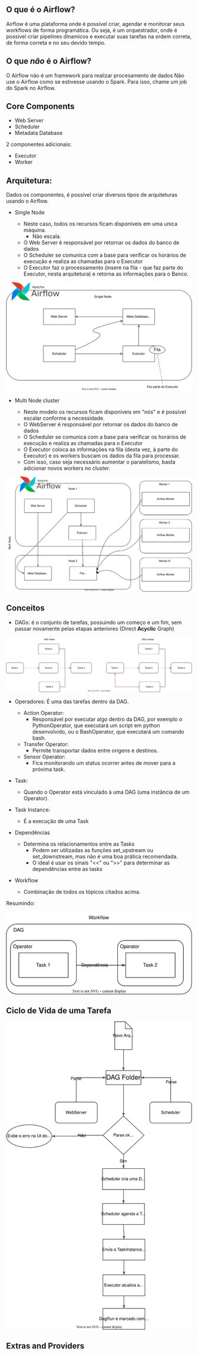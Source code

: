 ## O que é o Airflow?

Airflow é uma plataforma onde é possível criar, agendar e monitorar seus workflows de forma programática.
Ou seja, é um orquestrador, onde é possível criar pipelines dinamicos e executar suas tarefas na ordem correta, de forma correta e no seu devido tempo.

## O que *não* é o Airflow?

O Airflow não é um framework para realizar procesamento de dados
Não use o Airflow como se estivesse usando o Spark. Para isso, chame um job do Spark no Airflow.

## Core Components

- Web Server
- Scheduler
- Metadata Database

2 componentes adicionais:

- Executor
- Worker

## Arquitetura:

Dados os componentes, é possível criar diversos tipos de arquiteturas usando o Airflow.

- Single Node

    - Neste caso, todos os recursos ficam disponíveis em uma unica máquina.
      - Não escala.
    - O Web Server é responsável por retornar os dados do banco de dados
    - O Scheduler se comunica com a base para verificar os horários de execução e realiza as chamadas para o Executor
    - O Executor faz o processamento (insere na fila - que faz parte do Executor, nesta arquitetura) e retorna as informações para o Banco.

<img src="img/Single_Node.svg">

- Multi Node cluster

    - Neste modelo os recursos ficam disponíveis em "nós" e é possível escalar conforme a necessidade.
    - O WebServer é responsável por retornar os dados do banco de dados
    - O Scheduler se comunica com a base para verificar os horários de execução e realiza as chamadas para o Executor
    - O Executor coloca as informações na fila (desta vez, à parte do Executor) e os workers buscam os dados da fila para processar.
    - Com isso, caso seja necessário aumentar o paralelismo, basta adicionar novos workers no cluster.

<img src="img/Multi_Node.svg">

## Conceitos

  - DAGs: é o conjunto de tarefas, possuindo um começo e um fim, sem passar novamente pelas etapas anteriores (Direct **Acyclic** Graph)
  
  <img src="img/Dag.svg">

  - Operadores: É uma das tarefas dentro da DAG.
    - Action Operator:
      - Responsável por executar algo dentro da DAG, por exemplo o PythonOperator, que executará um script em python desenvolvido, ou o BashOperator, que executará um comando bash.
    - Transfer Operator:
      - Permite transportar dados entre origens e destinos.
    - Sensor Operator:
      - Fica monitorando um status ocorrer antes de mover para a próxima task.
    
  - Task: 
    - Quando o Operator está vinculado à uma DAG (uma instância de um Operator).
  - Task Instance: 
    - É a execução de uma Task

  - Dependências
    - Determina os relacionamentos entre as Tasks
      - Podem ser utilizadas as funções set_upstream ou set_downstream, mas não é uma boa prática recomendada.
      - O ideal é usar os sinais "<<" ou ">>" para determinar as dependências entre as tasks

  - Workflow
    - Combinação de todos os tópicos citados acima.

Resumindo:

<img src="img/Workflow.svg">


## Ciclo de Vida de uma Tarefa

<img src="img/TaskLifecycle.svg">

## Extras and Providers

